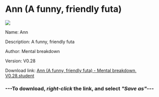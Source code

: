 # Ann (A funny, friendly futa)

<img src = "https://raw.githubusercontent.com/Arbiter1223/Koukou-Gurashi-Custom-Students/master/Students/Files/Ann%20(A%20funny%2C%20friendly%20futa).png">

Name: Ann

Description: A funny, friendly futa

Author: Mental breakdown

Version: V0.28

Download link: <a href="https://raw.githubusercontent.com/Arbiter1223/Koukou-Gurashi-Custom-Students/master/Students/Files/Ann%20(A%20funny%2C%20friendly%20futa)%20-%20Mental%20breakdown%2C%20V0.28.student">Ann (A funny, friendly futa) - Mental breakdown, V0.28.student</a>

### ---**To download, _right-click_ the link, and select _"Save as"_**---

